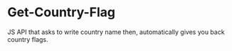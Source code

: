# Get-Country-Flag
JS API that asks to write country name then, automatically gives you  back country flags.
